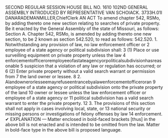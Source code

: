 SECOND REGULAR SESSION
HOUSE BILL NO. 1610
102ND GENERAL ASSEMBLY
INTRODUCED BY REPRESENTATIVE VAN SCHOIACK.
3733H.01I DANARADEMANMILLER,ChiefClerk
AN ACT
To amend chapter 542, RSMo, by adding thereto one new section relating to searches of
private property.
Be it enacted by the General Assembly of the state of Missouri, as follows:
Section A. Chapter 542, RSMo, is amended by adding thereto one new section, to be
2 known as section 542.520, to read as follows:
542.520. 1. Notwithstanding any provision of law, no law enforcement officer or
2 employee of a state agency or political subdivision shall:
3 (1) Place or use surveilling equipment on private property unless the law
4 enforcementofficeroremployeeofastateagencyorpoliticalsubdivisionhasreasonable
5 suspicion that a violation of any law or regulation has occurred; or
6 (2) Enter private property without a valid search warrant or permission from
7 the land owner or lessee.
8 2. Alandownerorlesseemayrefuseentrancebyalawenforcementofficeroran
9 employee of a state agency or political subdivision onto the private property of the land
10 owner or lessee unless the law enforcement officer or employee of a state agency or
11 political subdivision has a valid search warrant to enter the private property.
12 3. The provisions of this section shall not apply in cases involving local, state, or
13 national security or missing persons or investigations of felony offenses by law
14 enforcement.
✔
EXPLANATION — Matter enclosed in bold-faced brackets [thus] in the above bill is not enacted and is
intended to be omitted from the law. Matter in bold-face type in the above bill is proposed language.